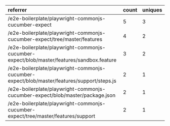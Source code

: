 | referrer                                                                                   | count | uniques |
| :----------------------------------------------------------------------------------------- | :---- | :------ |
| /e2e-boilerplate/playwright-commonjs-cucumber-expect                                       | 5     | 3       |
| /e2e-boilerplate/playwright-commonjs-cucumber-expect/tree/master/features                  | 4     | 2       |
| /e2e-boilerplate/playwright-commonjs-cucumber-expect/blob/master/features/sandbox.feature  | 3     | 2       |
| /e2e-boilerplate/playwright-commonjs-cucumber-expect/blob/master/features/support/steps.js | 2     | 1       |
| /e2e-boilerplate/playwright-commonjs-cucumber-expect/blob/master/package.json              | 2     | 1       |
| /e2e-boilerplate/playwright-commonjs-cucumber-expect/tree/master/features/support          | 2     | 1       |